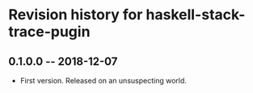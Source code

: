 # Revision history for haskell-stack-trace-pugin

## 0.1.0.0 -- 2018-12-07

* First version. Released on an unsuspecting world.
